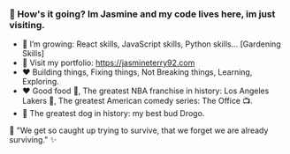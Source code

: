 ### :wave: How's it going? Im Jasmine and my code lives here, im just visiting. 


- 🌱 I’m growing: React skills, JavaScript skills, Python skills... [Gardening Skills]
- :eyes: Visit my portfolio: https://jasmineterry92.com
- :heart: Building things, Fixing things, Not Breaking things, Learning, Exploring. 
- :heart: Good food :ramen:, The greatest NBA franchise in history: Los Angeles Lakers :basketball:, The greatest American comedy series: The Office :tv:.
- :sparkling_heart: The greatest dog in history: my best bud Drogo.


 :thought_balloon: "We get so caught up trying to survive, that we forget we are already surviving." :sparkles:
